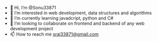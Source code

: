 - 👋 Hi, I’m @Sonu33871
- 👀 I’m interested in web development, data structures and algorithms
- 🌱 I’m currently learning javadcript, python and C#
- 💞️ I’m looking to collaborate on frontend and backend of any web development project
- 📫 How to reach me sraj33871@gmail.com

<!---
Sonu33871/Sonu33871 is a ✨ special ✨ repository because its `README.md` (this file) appears on your GitHub profile.
You can click the Preview link to take a look at your changes.
--->
